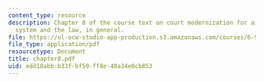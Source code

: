 ```yaml
---
content_type: resource
description: Chapter 8 of the course text on court modernization for aiding the patent
  system and the law, in general.
file: https://ol-ocw-studio-app-production.s3.amazonaws.com/courses/6-931-development-of-inventions-and-creative-ideas-spring-2008/edd18abbb33fbf59ff8e48a34e0cb853_chapter8.pdf
file_type: application/pdf
resourcetype: Document
title: chapter8.pdf
uid: edd18abb-b33f-bf59-ff8e-48a34e0cb853
---
```

